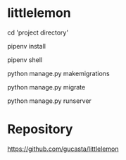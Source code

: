 # littlelemon
cd 'project directory'

pipenv install

pipenv shell

python manage.py makemigrations

python manage.py migrate

python manage.py runserver

# Repository

https://github.com/gucasta/littlelemon